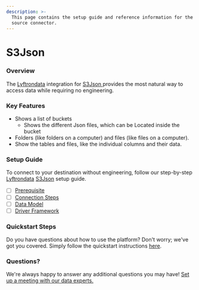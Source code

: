 ```yaml
---
description: >-
  This page contains the setup guide and reference information for the S3Xml
  source connector.
---
```


# S3Json

### Overview

The [Lyftrondata](https://www.lyftrondata.com/) integration for [S3Json](https://www.lyftrondata.com/integration/technology-analytics/amazon-s3/)[ ](https://www.lyftrondata.com/integration/technology-analytics/amazon-s3/)provides the most natural way to access data while requiring no engineering.

### Key Features

* Shows a list of buckets
  * Shows the different Json files, which can be Located inside the bucket
* Folders (like folders on a computer) and files (like files on a computer).
* Show the tables and files, like the individual columns and their data.

### Setup Guide

To connect to your destination without engineering, follow our step-by-step [Lyftrondata](https://www.lyftrondata.com/) [S3Json](https://www.lyftrondata.com/integration/technology-analytics/amazon-s3/) setup guide.

* [ ] [Prerequisite](../amazon-s3/prerequisite.md)
* [ ] [Connection Steps](../amazon-s3/connection-steps.md)
* [ ] [Data Model](../amazon-s3/data-model/erd.md)
* [ ] [Driver Framework](../amazon-s3/driver-framework/)

### Quickstart Steps

Do you have questions about how to use the platform? Don't worry; we've got you covered. Simply follow the quickstart instructions [here](../amazon-s3-4/).

### Questions? <a href="#questions" id="questions"></a>

We're always happy to answer any additional questions you may have! [Set up a meeting with our data experts.](https://www.lyftrondata.com/book-a-meeting/)
